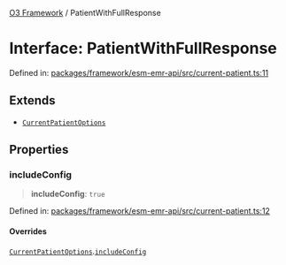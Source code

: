 [O3 Framework](../API.md) / PatientWithFullResponse

# Interface: PatientWithFullResponse

Defined in: [packages/framework/esm-emr-api/src/current-patient.ts:11](https://github.com/its-kios09/openmrs-esm-core/blob/main/packages/framework/esm-emr-api/src/current-patient.ts#L11)

## Extends

- [`CurrentPatientOptions`](CurrentPatientOptions.md)

## Properties

### includeConfig

> **includeConfig**: `true`

Defined in: [packages/framework/esm-emr-api/src/current-patient.ts:12](https://github.com/its-kios09/openmrs-esm-core/blob/main/packages/framework/esm-emr-api/src/current-patient.ts#L12)

#### Overrides

[`CurrentPatientOptions`](CurrentPatientOptions.md).[`includeConfig`](CurrentPatientOptions.md#includeconfig)
